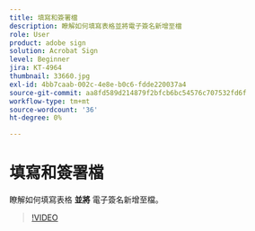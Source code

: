 ```yaml
---
title: 填寫和簽署檔
description: 瞭解如何填寫表格並將電子簽名新增至檔
role: User
product: adobe sign
solution: Acrobat Sign
level: Beginner
jira: KT-4964
thumbnail: 33660.jpg
exl-id: 4bb7caab-002c-4e8e-b0c6-fdde220037a4
source-git-commit: aa8fd589d214879f2bfcb6bc54576c707532fd6f
workflow-type: tm+mt
source-wordcount: '36'
ht-degree: 0%

---
```


# 填寫和簽署檔

瞭解如何填寫表格 **並將** 電子簽名新增至檔。

>[!VIDEO](https://video.tv.adobe.com/v/33660?quality=12&learn=on&hidetitle=true)
